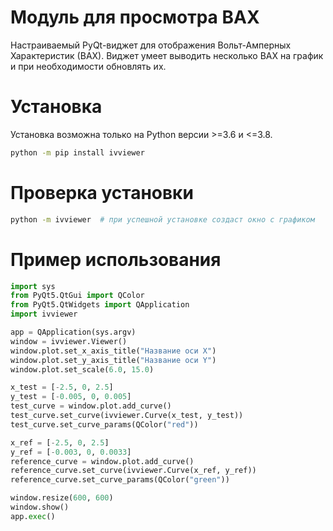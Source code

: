 # Модуль для просмотра ВАХ

Настраиваемый PyQt-виджет для отображения Вольт-Амперных Характеристик (ВАХ). Виджет умеет выводить несколько ВАХ на график и при необходимости обновлять их.

# Установка

Установка возможна только на Python версии >=3.6 и <=3.8.

```bash
python -m pip install ivviewer
```

# Проверка установки

```bash
python -m ivviewer 	# при успешной установке создаст окно с графиком 
```

# Пример использования

```python
import sys
from PyQt5.QtGui import QColor
from PyQt5.QtWidgets import QApplication
import ivviewer

app = QApplication(sys.argv)
window = ivviewer.Viewer()
window.plot.set_x_axis_title("Название оси X")
window.plot.set_y_axis_title("Название оси Y")
window.plot.set_scale(6.0, 15.0)

x_test = [-2.5, 0, 2.5]
y_test = [-0.005, 0, 0.005]
test_curve = window.plot.add_curve()
test_curve.set_curve(ivviewer.Curve(x_test, y_test))
test_curve.set_curve_params(QColor("red"))

x_ref = [-2.5, 0, 2.5]
y_ref = [-0.003, 0, 0.0033]
reference_curve = window.plot.add_curve()
reference_curve.set_curve(ivviewer.Curve(x_ref, y_ref))
reference_curve.set_curve_params(QColor("green"))

window.resize(600, 600)
window.show()
app.exec()
```
